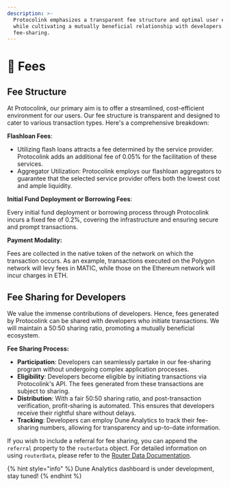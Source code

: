 ```yaml
---
description: >-
  Protocolink emphasizes a transparent fee structure and optimal user experience
  while cultivating a mutually beneficial relationship with developers through
  fee-sharing.
---
```


# 💎 Fees

## Fee Structure

At Protocolink, our primary aim is to offer a streamlined, cost-efficient environment for our users. Our fee structure is transparent and designed to cater to various transaction types. Here's a comprehensive breakdown:

**Flashloan Fees**:

* Utilizing flash loans attracts a fee determined by the service provider. Protocolink adds an additional fee of 0.05% for the facilitation of these services.
* Aggregator Utilization: Protocolink employs our flashloan aggregators to guarantee that the selected service provider offers both the lowest cost and ample liquidity.

**Initial Fund Deployment or Borrowing Fees**:

Every initial fund deployment or borrowing process through Protocolink incurs a fixed fee of 0.2%, covering the infrastructure and ensuring secure and prompt transactions.

**Payment Modality:**

Fees are collected in the native token of the network on which the transaction occurs. As an example, transactions executed on the Polygon network will levy fees in MATIC, while those on the Ethereum network will incur charges in ETH.

## Fee Sharing for Developers

We value the immense contributions of developers. Hence, fees generated by Protocolink can be shared with developers who initiate transactions. We will maintain a 50:50 sharing ratio, promoting a mutually beneficial ecosystem.

**Fee Sharing Process:**

* **Participation**: Developers can seamlessly partake in our fee-sharing program without undergoing complex application processes.
* **Eligibility**: Developers become eligible by initiating transactions via Protocolink's API. The fees generated from these transactions are subject to sharing.
* **Distribution**: With a fair 50:50 sharing ratio, and post-transaction verification, profit-sharing is automated. This ensures that developers receive their rightful share without delays.
* **Tracking**: Developers can employ Dune Analytics to track their fee-sharing numbers, allowing for transparency and up-to-date information.

If you wish to include a referral for fee sharing, you can append the `referral` property to the `routerData` object. For detailed information on using `routerData`, please refer to the [Router Data Documentation](protocolink-sdk/api-sdk-interfaces/global-types.md#routerdata).

{% hint style="info" %}
Dune Analytics dashboard is under development, stay tuned!
{% endhint %}


